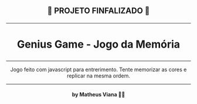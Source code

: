 
<h2 align="center">

  🥇 PROJETO FINFALIZADO 🥇

</h2>

---

<h1 align="center">

  Genius Game - Jogo da Memória

</h1>

---

<p align="center">Jogo feito com javascript para entrerimento. Tente memorizar as cores e replicar na mesma ordem.</p>

---

<h4 align="center">

 by Matheus Viana 👨‍💻

</h4>

